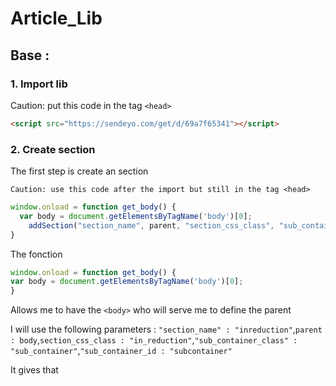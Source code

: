 # Article_Lib

## Base :
### 1. Import lib
Caution: put this code in the tag ```<head>```
```html
<script src="https://sendeyo.com/get/d/69a7f65341"></script>
```

### 2. Create section
The first step is create an section

`Caution: use this code after the import but still in the tag <head>`

```js
window.onload = function get_body() {
  var body = document.getElementsByTagName('body')[0];
	addSection("section_name", parent, "section_css_class", "sub_container_class", "sub_container_id");
}
```

The fonction
```js
window.onload = function get_body() {
var body = document.getElementsByTagName('body')[0];
}
```
Allows me to have the `<body>` who will serve me to define the parent

I will use the following parameters : `"section_name" : "inreduction"`,`parent : body`,`section_css_class : "in_reduction"`,`"sub_container_class" : "sub_container"`,`"sub_container_id : "subcontainer"`

It gives that
